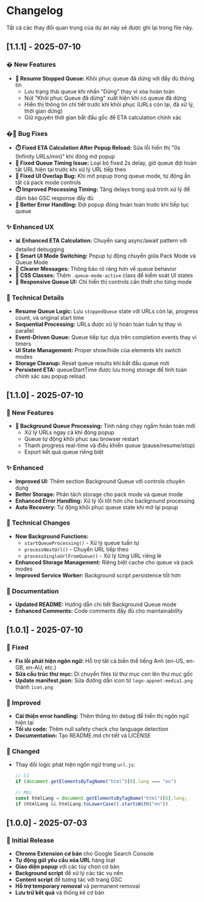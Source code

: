 # Changelog

Tất cả các thay đổi quan trọng của dự án này sẽ được ghi lại trong file này.

## [1.1.1] - 2025-07-10

### � New Features
- **🔄 Resume Stopped Queue:** Khôi phục queue đã dừng với đầy đủ thông tin
  - Lưu trạng thái queue khi nhấn "Dừng" thay vì xóa hoàn toàn
  - Nút "Khôi phục Queue đã dừng" xuất hiện khi có queue đã dừng
  - Hiển thị thông tin chi tiết trước khi khôi phục (URLs còn lại, đã xử lý, thời gian dừng)
  - Giữ nguyên thời gian bắt đầu gốc để ETA calculation chính xác

### �🐛 Bug Fixes
- **⏱️ Fixed ETA Calculation After Popup Reload:** Sửa lỗi hiển thị "0s (Infinity URLs/min)" khi đóng mở popup
- **🔧 Fixed Queue Timing Issue:** Loại bỏ fixed 2s delay, giờ queue đợi hoàn tất URL hiện tại trước khi xử lý URL tiếp theo
- **🎨 Fixed UI Overlap Bug:** Khi mở popup trong queue mode, tự động ẩn tất cả pack mode controls
- **⏱️ Improved Processing Timing:** Tăng delays trong quá trình xử lý để đảm bảo GSC response đầy đủ
- **🧹 Better Error Handling:** Đợi popup đóng hoàn toàn trước khi tiếp tục queue

### ✨ Enhanced UX
- **📊 Enhanced ETA Calculation:** Chuyển sang async/await pattern với detailed debugging
- **🎯 Smart UI Mode Switching:** Popup tự động chuyển giữa Pack Mode và Queue Mode
- **💬 Clearer Messages:** Thông báo rõ ràng hơn về queue behavior
- **🎨 CSS Classes:** Thêm `.queue-mode-active` class để kiểm soát UI states
- **📱 Responsive Queue UI:** Chỉ hiển thị controls cần thiết cho từng mode

### 🔧 Technical Details
- **Resume Queue Logic:** Lưu `stoppedQueue` state với URLs còn lại, progress count, và original start time
- **Sequential Processing:** URLs được xử lý hoàn toàn tuần tự thay vì parallel
- **Event-Driven Queue:** Queue tiếp tục dựa trên completion events thay vì timers
- **UI State Management:** Proper show/hide của elements khi switch modes
- **Storage Cleanup:** Reset queue results khi bắt đầu queue mới
- **Persistent ETA:** queueStartTime được lưu trong storage để tính toán chính xác sau popup reload

## [1.1.0] - 2025-07-10

### 🚀 New Features
- **🔄 Background Queue Processing:** Tính năng chạy ngầm hoàn toàn mới
  - Xử lý URLs ngay cả khi đóng popup
  - Queue tự động khôi phục sau browser restart
  - Thanh progress real-time và điều khiển queue (pause/resume/stop)
  - Export kết quả queue riêng biệt

### ✨ Enhanced
- **Improved UI:** Thêm section Background Queue với controls chuyên dụng
- **Better Storage:** Phân tách storage cho pack mode và queue mode
- **Enhanced Error Handling:** Xử lý lỗi tốt hơn cho background processing
- **Auto Recovery:** Tự động khôi phục queue state khi mở lại popup

### 🔧 Technical Changes
- **New Background Functions:**
  - `startQueueProcessing()` - Xử lý queue tuần tự
  - `processNextUrl()` - Chuyển URL tiếp theo
  - `processSingleUrlFromQueue()` - Xử lý từng URL riêng lẻ
- **Enhanced Storage Management:** Riêng biệt cache cho queue và pack modes
- **Improved Service Worker:** Background script persistence tốt hơn

### 📝 Documentation
- **Updated README:** Hướng dẫn chi tiết Background Queue mode
- **Enhanced Comments:** Code comments đầy đủ cho maintainability

## [1.0.1] - 2025-07-10

### 🔧 Fixed
- **Fix lỗi phát hiện ngôn ngữ:** Hỗ trợ tất cả biến thể tiếng Anh (en-US, en-GB, en-AU, etc.)
- **Sửa cấu trúc thư mục:** Di chuyển files từ thư mục con lên thư mục gốc
- **Update manifest.json:** Sửa đường dẫn icon từ `logo-appnet-media1.png` thành `icon.png`

### 🚀 Improved
- **Cải thiện error handling:** Thêm thông tin debug để hiển thị ngôn ngữ hiện tại
- **Tối ưu code:** Thêm null safety check cho language detection
- **Documentation:** Tạo README.md chi tiết và LICENSE

### 📝 Changed
- Thay đổi logic phát hiện ngôn ngữ trong `url.js`:
  ```javascript
  // Cũ
  if (document.getElementsByTagName("html")[0].lang === "en")
  
  // Mới
  const htmlLang = document.getElementsByTagName("html")[0].lang;
  if (htmlLang && htmlLang.toLowerCase().startsWith("en"))
  ```

## [1.0.0] - 2025-07-03

### 🎉 Initial Release
- **Chrome Extension cơ bản** cho Google Search Console
- **Tự động gửi yêu cầu xóa URL** hàng loạt
- **Giao diện popup** với các tùy chọn cơ bản
- **Background script** để xử lý các tác vụ nền
- **Content script** để tương tác với trang GSC
- **Hỗ trợ temporary removal** và permanent removal
- **Lưu trữ kết quả** và thống kê cơ bản
